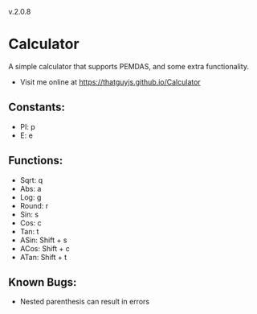 v.2.0.8
# Calculator

A simple calculator that supports PEMDAS, and some extra functionality.
+ Visit me online at https://thatguyjs.github.io/Calculator

Constants:
-
- PI: p
- E: e

Functions:
-
- Sqrt: q
- Abs: a
- Log: g
- Round: r
- Sin: s
- Cos: c
- Tan: t
- ASin: Shift + s
- ACos: Shift + c
- ATan: Shift + t

Known Bugs:
-
- Nested parenthesis can result in errors
